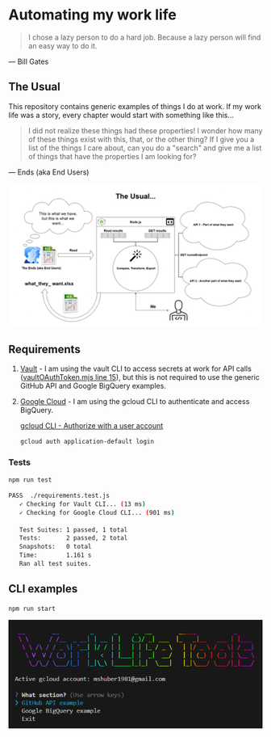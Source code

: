 # Automating my work life

> I chose a lazy person to do a hard job. Because a lazy person will find an easy way to do it.

— Bill Gates

## The Usual

This repository contains generic examples of things I do at work. If my work life was a story, every chapter would start with something like this...

> I did not realize these things had these properties! I wonder how many of these things exist with this, that, or the other thing? If I give you a list of the things I care about, can you do a "search" and give me a list of things that have the properties I am looking for?

— Ends (aka End Users)

![The Usual Diagram](./docs/media/the_usual.png)

## Requirements

1. [Vault](https://developer.hashicorp.com/vault/downloads) - I am using the vault CLI to access secrets at work for API calls ([vaultOAuthToken.mjs line 15](https://github.com/mshuber1981/work-life/blob/main/src/utils/vaultOAuthToken.mjs#L15)), but this is not required to use the generic GitHub API and Google BigQuery examples.

2. [Google Cloud](https://cloud.google.com/sdk/docs/install#deb) - I am using the gcloud CLI to authenticate and access BigQuery.

   [gcloud CLI - Authorize with a user account](https://cloud.google.com/sdk/docs/authorizing#authorize_with_a_user_account)

   ```bash
   gcloud auth application-default login
   ```

### Tests

```bash
npm run test
```

```bash
PASS  ./requirements.test.js
   ✓ Checking for Vault CLI... (13 ms)
   ✓ Checking for Google Cloud CLI... (901 ms)

   Test Suites: 1 passed, 1 total
   Tests:       2 passed, 2 total
   Snapshots:   0 total
   Time:        1.161 s
   Ran all test suites.
```

## CLI examples

```bash
npm run start
```

![CLI](./docs/media/cli.png)
